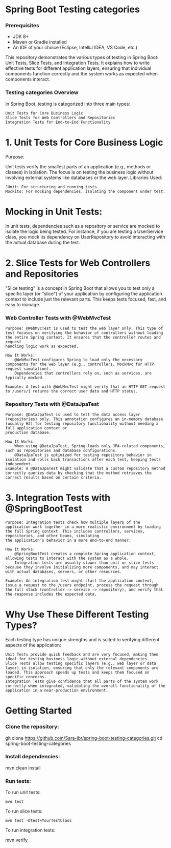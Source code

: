 # Spring Boot Testing categories

### Prerequisites

- JDK 8+
- Maven or Gradle installed
- An IDE of your choice (Eclipse, IntelliJ IDEA, VS Code, etc.)


This repository demonstrates the various types of testing in Spring Boot: Unit Tests, Slice Tests, and Integration Tests. It explains how to write effective tests for different application layers, ensuring that individual components function correctly and the system works as expected when components interact.

### Testing categories Overview

In Spring Boot, testing is categorized into three main types:

    Unit Tests for Core Business Logic
    Slice Tests for Web Controllers and Repositories
    Integration Tests for End-to-End Functionality

# 1. Unit Tests for Core Business Logic
Purpose:

Unit tests verify the smallest parts of an application (e.g., methods or classes) in isolation. The focus is on testing the business logic without involving external systems like databases or the web layer.
Libraries Used:

    JUnit: For structuring and running tests.
    Mockito: For mocking dependencies, isolating the component under test.

# Mocking in Unit Tests:

In unit tests, dependencies such as a repository or service are mocked to isolate the logic being tested. For instance, if you are testing a UserService class, you mock its dependency on UserRepository to avoid interacting with the actual database during the test.

# 2. Slice Tests for Web Controllers and Repositories

"Slice testing" is a concept in Spring Boot that allows you to test only a specific layer (or "slice") of your application by configuring the application context to include just the relevant parts. This keeps tests focused, 
fast, and easy to manage.

### Web Controller Tests with @WebMvcTest

    Purpose: @WebMvcTest is used to test the web layer only. This type of test focuses on verifying the behavior of controllers without loading the entire Spring context. It ensures that the controller routes and request 
    handling logic work as expected.
    
    How It Works:
        @WebMvcTest configures Spring to load only the necessary components for the web layer (e.g., controllers, MockMvc for HTTP request simulation).
        Dependencies that controllers rely on, such as services, are typically mocked.
        
    Example: A test with @WebMvcTest might verify that an HTTP GET request to /users/1 returns the correct user data and HTTP status.

### Repository Tests with @DataJpaTest

    Purpose: @DataJpaTest is used to test the data access layer (repositories) only. This annotation configures an in-memory database (usually H2) for testing repository functionality without needing a full application context or 
    production database.
    
    How It Works:
        When using @DataJpaTest, Spring loads only JPA-related components, such as repositories and database configurations.
        @DataJpaTest is optimized for testing repository behavior in isolation and rolls back transactions after each test, keeping tests independent.
    Example: A @DataJpaTest might validate that a custom repository method correctly queries data by checking that the method retrieves the correct results based on certain criteria.

# 3. Integration Tests with @SpringBootTest

    Purpose: Integration tests check how multiple layers of the application work together in a more realistic environment by loading the full Spring context. This includes controllers, services, repositories, and other beans, simulating 
    the application’s behavior in a more end-to-end manner.
    
    How It Works:
        @SpringBootTest creates a complete Spring application context, allowing tests to interact with the system as a whole.
        Integration tests are usually slower than unit or slice tests because they involve initializing more components, and may interact with actual databases, servers, or other resources.
        
    Example: An integration test might start the application context, issue a request to the /users endpoint, process the request through the full stack (controller -> service -> repository), and verify that the response includes the expected data.

# Why Use These Different Testing Types?

Each testing type has unique strengths and is suited to verifying different aspects of the application:

    Unit Tests provide quick feedback and are very focused, making them ideal for testing business logic without external dependencies.
    Slice Tests allow testing specific layers (e.g., web layer or data layer) in isolation, ensuring that only the relevant components are loaded. This approach speeds up tests and keeps them focused on specific concerns.
    Integration Tests give confidence that all parts of the system work correctly when integrated, validating the overall functionality of the application in a near-production environment.	

# Getting Started

### Clone the repository:

git clone https://github.com/Sara-jbr/spring-boot-testing-categories.git
cd spring-boot-testing-categories

### Install dependencies:

mvn clean install

### Run tests:

To run unit tests:

    mvn test

To run slice tests:

    mvn test -Dtest=YourTestClass

To run integration tests:

   mvn verify




